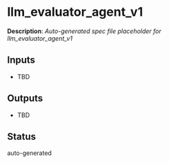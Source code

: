 # llm_evaluator_agent_v1

**Description**: _Auto-generated spec file placeholder for llm_evaluator_agent_v1_

## Inputs
- TBD

## Outputs
- TBD

## Status
auto-generated
